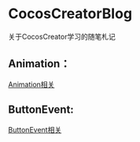 # CocosCreatorBlog
关于CocosCreator学习的随笔札记

Animation：
---------
[Animation相关](https://github.com/thirdBrother/CocosCreatorBlog/blob/master/Blog/Animation.md)


ButtonEvent:
----------
[ButtonEvent相关](https://github.com/thirdBrother/CocosCreatorBlog/blob/master/Blog/BtnEvent.md)

